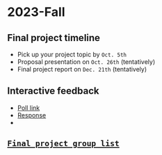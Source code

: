 # 2023-Fall


## Final project timeline

- Pick up your project topic by `Oct. 5th` 
- Proposal presentation on `Oct. 26th` (tentatively)
- Final project report on `Dec. 21th` (tentatively)

## Interactive feedback
- [Poll link](https://forms.gle/9G8ZT3BfhHmj4wnv6)
- [Response](https://docs.google.com/forms/d/1edoG4XJaAgARrq9S4artlCjaQW-f0nmntYyLhBfoi68/edit#responses)
- 
##    [`Final project group list`](https://docs.google.com/spreadsheets/d/1RG6qqq0jFPrRBsApseZqcwsO5BIPCLq3vC9epwKlP5I/edit?usp=sharing)  




<!-- - In class of Sept. 29th, please fill out  [`Final Project Team Roster`](https://docs.google.com/spreadsheets/d/1RG6qqq0jFPrRBsApseZqcwsO5BIPCLq3vC9epwKlP5I/edit?usp=sharing)  -->

<!--  **Presentation order on Dec. 22: ['I', 'C', 'A', 'J', 'B', 'H', 'D', 'F', 'G', 'K', 'E']** -->


<!-- Presentation order on Oct. 20: ['F', 'A', 'E', 'C', 'D', 'B'] -->


<!--
```python
import random
groups = ['A','B','C','D','E','F','G','H','I','J','K']
#print (groups)
random.shuffle(groups)
print (groups)
```
-->




<!--  
# Midterm Statistics 

- $S_{scaled} = 100 \times\sqrt{\frac{S_{original}}{100}}$

- Average score = 86.40


- Standard deviation = 12.47
-->
